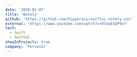 ```yaml
---
date: '2020-01-07'
title: 'Notely'
github: 'https://github.com/hipporasy/swiftui.notely-ios'
external: 'https://www.youtube.com/watch?v=9lboESQP9xY'
tech:
  - Swift
  - SwiftUI
showInProjects: true
company: 'Personal'
---
```

